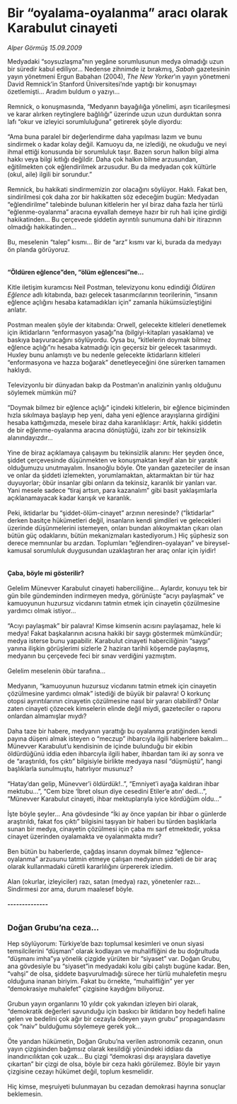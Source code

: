 # Bir “oyalama-oyalanma” aracı olarak Karabulut cinayeti

*Alper Görmüş 15.09.2009*

<div class="taraf_structure_2col_1zq">
<div class="margen_n">



 <p>Medyadaki “soysuzlaşma”nın yegâne sorumlusunun medya olmadığı uzun bir süredir kabul ediliyor... Nedense zihnimde iz bırakmış, <i>Sabah </i>gazetesinin yayın yönetmeni Ergun Babahan (2004), <i>The New Yorker</i>’ın yayın yönetmeni David Remnick’in Stanford Üniversitesi’nde yaptığı bir konuşmayı özetlemişti... Aradım buldum o yazıyı... <br/><br/>Remnick, o konuşmasında, “Medyanın bayağılığa yönelimi, aşırı ticarileşmesi ve karar alırken reytinglere bağlılığı” üzerinde uzun uzun durduktan sonra lafı “okur ve izleyici sorumluluğuna” getirerek şöyle diyordu: <br/><br/>“Ama buna paralel bir değerlendirme daha yapılması lazım ve bunu sindirmek o kadar kolay değil. Kamuoyu da, ne izlediği, ne okuduğu ve neyi ihmal ettiği konusunda bir sorumluluk taşır. Bazen sorun halkın bilgi alma hakkı veya bilgi kıtlığı değildir. Daha çok halkın bilme arzusundan, eğitilmekten çok eğlendirilmek arzusudur. Bu da medyadan çok kültürle (okul, aile) ilgili bir sorundur.” <br/><br/>Remnick, bu hakikati sindirmemizin zor olacağını söylüyor. Haklı. Fakat ben, sindirilmesi çok daha zor bir hakikatten söz edeceğim bugün: Medyadan “eğlendirilme” talebinde bulunan kitlelerin her yıl biraz daha fazla her türlü “eğlenme-oyalanma” aracına eyvallah demeye hazır bir ruh hali içine girdiği hakikatinden... Bu çerçevede şiddetin ayrıntılı sunumuna dahi bir itirazının olmadığı hakikatinden... <br/><br/>Bu, meselenin “talep” kısmı... Bir de “arz” kısmı var ki, burada da medyayı ön planda görüyoruz. <b><br/><br/><br/>“Öldüren eğlence”den, “ölüm eğlencesi”ne...</b> <br/><br/>Kitle iletişim kuramcısı Neil Postman, televizyonu konu edindiği <i>Öldüren Eğlence</i> adlı kitabında, bazı gelecek tasarımcılarının teorilerinin, “insanın eğlence açlığını hesaba katamadıkları için” zamanla hükümsüzleştiğini anlatır. <br/><br/>Postman mealen şöyle der kitabında: Orwell, gelecekte kitleleri denetlemek için iktidarların “enformasyon yasağı”na (bilgiyi-kitapları yasaklama) ve baskıya başvuracağını söylüyordu. Oysa bu, “kitlelerin doymak bilmez eğlence açlığı”nı hesaba katmadığı için geçersiz bir gelecek tasarımıydı. Huxley bunu anlamıştı ve bu nedenle gelecekte iktidarların kitleleri “enformasyona ve hazza boğarak” denetleyeceğini öne sürerken tamamen haklıydı. <br/><br/>Televizyonlu bir dünyadan bakıp da Postman’ın analizinin yanlış olduğunu söylemek mümkün mü? <br/><br/>“Doymak bilmez bir eğlence açlığı” içindeki kitlelerin, bir eğlence biçiminden hızla sıkılmaya başlayıp hep yeni, daha yeni eğlence arayışlarına girdiğini hesaba kattığımızda, mesele biraz daha karanlıklaşır: Artık, hakiki şiddetin de bir eğlenme-oyalanma aracına dönüştüğü, izahı zor bir tekinsizlik alanındayızdır... <br/><br/>Yine de biraz açıklamaya çalışayım bu tekinsizlik alanını: Her şeyden önce, şiddet çerçevesinde düşünmekten ve konuşmaktan keyif alan bir yaratık olduğumuzu unutmayalım. İnsanoğlu böyle. Öte yandan gazeteciler de insan ve onlar da şiddeti izlemekten, yorumlamaktan, aktarmaktan bir tür haz duyuyorlar; öbür insanlar gibi onların da tekinsiz, karanlık bir yanları var. Yani mesele sadece “tiraj artsın, para kazanalım” gibi basit yaklaşımlarla açıklanamayacak kadar karışık ve karanlık. <br/><br/>Peki, iktidarlar bu “şiddet-ölüm-cinayet” arzının neresinde? (“İktidarlar” derken basitçe hükümetleri değil, insanların kendi şimdileri ve gelecekleri üzerinde düşünmelerini istemeyen, onları bundan alıkoymaktan çıkarı olan bütün güç odaklarını, bütün mekanizmaları kastediyorum.) Hiç şüphesiz son derece memnunlar bu arzdan. Toplumları “eğlendiren-oyalayan” ve bireysel-kamusal sorumluluk duygusundan uzaklaştıran her araç onlar için iyidir!<b> <br/><br/><br/>Çaba, böyle mi gösterilir?</b> <br/><br/>Gelelim Münevver Karabulut cinayeti haberciliğine... Aylardır, konuyu tek bir gün bile gündeminden indirmeyen medya, görünüşte “acıyı paylaşmak” ve kamuoyunun huzursuz vicdanını tatmin etmek için cinayetin çözülmesine yardımcı olmak istiyor... <br/><br/>“Acıyı paylaşmak” bir palavra! Kimse kimsenin acısını paylaşamaz, hele ki medya! Fakat başkalarının acısına hakiki bir saygı göstermek mümkündür; medya isterse bunu yapabilir. Karabulut cinayeti haberciliğinin “saygı” yanına ilişkin görüşlerimi sizlerle 2 haziran tarihli köşemde paylaşmış, medyanın bu çerçevede feci bir sınav verdiğini yazmıştım. <br/><br/>Gelelim meselenin öbür tarafına... <br/><br/>Medyanın, “kamuoyunun huzursuz vicdanını tatmin etmek için cinayetin çözülmesine yardımcı olmak” istediği de büyük bir palavra! O korkunç otopsi ayrıntılarının cinayetin çözülmesine nasıl bir yararı olabilirdi? Onlar zaten cinayeti çözecek kimselerin elinde değil miydi, gazeteciler o raporu onlardan almamışlar mıydı? <br/><br/>Daha taze bir habere, medyanın yarattığı bu oyalanma pratiğinden kendi payına düşeni almak isteyen o “meczup” ihbarcıyla ilgili haberlere bakalım... Münevver Karabulut’u kendisinin de içinde bulunduğu bir ekibin öldürdüğünü iddia eden ihbarcıyla ilgili haber, ihbardan tam iki ay sonra ve de “araştırıldı, fos çıktı” bilgisiyle birlikte medyaya nasıl “düşmüştü”, hangi başlıklarla sunulmuştu, hatırlıyor musunuz? <br/><br/>“Hatay’dan gelip, Münevver’i öldürdük!..”, “Emniyet’i ayağa kaldıran ihbar mektubu...”, “Cem bize ‘İbret olsun diye cesedini Etiler’e atın’ dedi...”, “Münevver Karabulut cinayeti, ihbar mektuplarıyla iyice kördüğüm oldu...” <br/><br/>İşte böyle şeyler... Ana gövdesinde “İki ay önce yapılan bir ihbar o günlerde araştırıldı, fakat fos çıktı” bilgisini taşıyan bir haberi bu türden başlıklarla sunan bir medya, cinayetin çözülmesi için çaba mı sarf etmektedir, yoksa cinayet üzerinden oyalamakta ve oyalanmakta mıdır? <br/><br/>Ben bütün bu haberlerde, çağdaş insanın doymak bilmez “eğlence-oyalanma” arzusunu tatmin etmeye çalışan medyanın şiddeti de bir araç olarak kullanmadaki cüretli kararlılığını ürpererek izledim. <br/><br/>Alan (okurlar, izleyiciler) razı, satan (medya) razı, yönetenler razı... Sindirmesi zor ama, durum maalesef böyle. <b><br/><br/>--------------</b> <br/><br/><br/><font size="4"><strong>Doğan Grubu’na ceza...</strong></font> <br/><br/>Hep söylüyorum: Türkiye’de bazı toplumsal kesimleri ve onun siyasi temsilcilerini “düşman” olarak kodlayan ve muhalifliğini de bu doğrultuda “düşmanı imha”ya yönelik çizgide yürüten bir “siyaset” var. Doğan Grubu, ana gövdesiyle bu “siyaset”in medyadaki kolu gibi çalıştı bugüne kadar. Ben, “vahşi” de olsa, şiddete başvurulmadığı sürece her türlü muhalefetin meşru olduğuna inanan biriyim. Fakat bu örnekte, “muhalifliğin” yer yer “demokrasiye muhalefet” çizgisine kaydığını biliyoruz. <br/><br/>Grubun yayın organlarını 10 yıldır çok yakından izleyen biri olarak, “demokratik değerleri savunduğu için baskıcı bir iktidarın boy hedefi haline gelen ve bedelini çok ağır bir cezayla ödeyen yayın grubu” propagandasını çok “naiv” bulduğumu söylemeye gerek yok... <br/><br/>Öte yandan hükümetin, Doğan Grubu’na verilen astronomik cezanın, onun yayın çizgisinden bağımsız olarak kesildiği yönündeki iddiası da inandırıcılıktan çok uzak... Bu çizgi “demokrasi dışı arayışlara davetiye çıkartan” bir çizgi de olsa, böyle bir ceza haklı görülemez. Böyle bir yayın çizgisine cezayı hükümet değil, toplum kesmelidir. <br/><br/>Hiç kimse, meşruiyeti bulunmayan bu cezadan demokrasi hayrına sonuçlar beklemesin.</p>
<br/>
<br/>
<br/>



<br/>


<div id="taraf_not">
</div>

</div>


</div>
